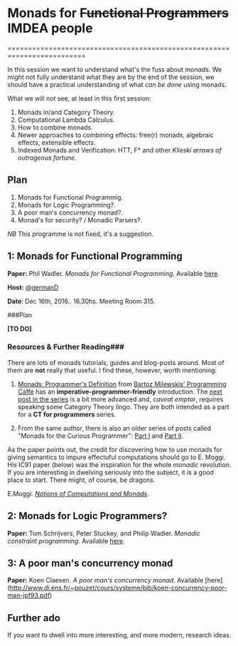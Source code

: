 # Monads for ~~Functional Programmers~~ IMDEA people
=========================================================================

In this session we want to understand what's the fuss about *monads*. We might not fully understand what they are by the end of the session, we should have a practical understanding of what *can be done* using monads.

What we will not see, at least in this first session:

1. Monads in/and Category Theory.
1. Computational Lambda Calculus.
2. How to combine monads.
3. Newer approaches to combining effects: free(r) monads, algebraic effects, extensible effects.
4. Indexed Monads and Verification: HTT, F* and other _Klieski arrows of outrageous fortune_.

## Plan

1. Monads for Functional Programmig.
2. Monads for Logic Programming?.
3. A poor man's concurrency monad?.
4. Monad's for security? / Monadic Parsers?.

_NB_ This programme is not fixed, it's a suggestion.

## 1: Monads for Functional Programming

**Paper:** Phil Wadler. _Monads for Functional Programming_. Available [here](http://homepages.inf.ed.ac.uk/wadler/papers/marktoberdorf/baastad.pdf).

**Host:** [@germanD](https://github.com/germanD)

**Date**: Dec 16th, 2016.. 16.30hs. Meeting Room 315.

###Plan

**[TO DO]**

### Resources & Further Reading###

There are lots of monads tutorials, guides and blog-posts around. Most of them are **not** really that useful. I find these, however, worth mentioning:

1. [Monads: Programmer's Definition](https://bartoszmilewski.com/2016/11/21/monads-programmers-definition/) from [Bartoz Milewskis' Programming Caffé](https://bartoszmilewski.com/) has an __imperative-programmer-friendly__ introduction. The [next post in the series](https://bartoszmilewski.com/2016/11/30/monads-and-effects/) is a bit more advanced and, _caveat emptor_, requires speaking some Category Theory lingo. They are both intended as a part for a **CT for programmers** series.
 
2. From the same author, there is also an older series of posts called "Monads for the Curious Programmer": [Part I](https://bartoszmilewski.com/2011/01/09/monads-for-the-curious-programmer-part-1/) and [Part II](https://bartoszmilewski.com/2011/01/09/monads-for-the-curious-programmer-part-2/).

As the paper points out, the credit for discovering how to use monads for giving semantics to impure effectuful computations should go to E. Moggi. His IC91 paper (below) was the inspiration for the whole *monadic* revolution. If you are interesting in dwelving seriously into the subject, it is a good place to start. There might, of course, be dragons.

E.Moggi. [_Notions of Computations and Monads_](http://www.disi.unige.it/person/MoggiE/ftp/ic91.pdf).



## 2: Monads for Logic Programmers?

**Paper:** 
Tom Schrijvers, Peter Stuckey, and Philip Wadler. _Monadic constraint programming_. Available [here](http://homepages.inf.ed.ac.uk/wadler/papers/constraints/constraints.pdf).

## 3: A poor man's concurrency monad

**Paper:** Koen Claesen. _A poor man's concurrency monad_. Available [here]
(http://www.di.ens.fr/~pouzet/cours/systeme/bib/koen-concurrency-poor-man-jpf93.pdf)

## Further ado

If you want to dwell into more interesting, and more modern, research ideas.

